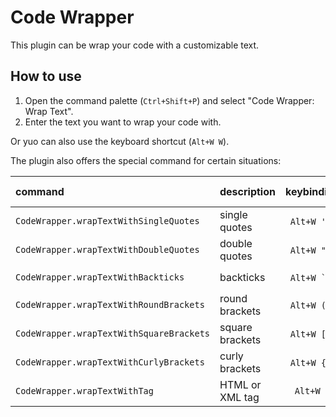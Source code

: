 # Code Wrapper

This plugin can be wrap your code with a customizable text.

## How to use

1. Open the command palette (`Ctrl+Shift+P`) and select "Code Wrapper: Wrap Text".
2. Enter the text you want to wrap your code with.

Or yuo can also use the keyboard shortcut (`Alt+W W`).

The plugin also offers the special command for certain situations:

 command                                  | description     | keybinding            | keybinding (Mac)
:-----------------------------------------|:----------------|:---------------------:|:------------------------:
 `CodeWrapper.wrapTextWithSingleQuotes`   | single quotes   | `` Alt+W ' ``/`` ' `` | `` Option+W ' ``/`` ' ``
 `CodeWrapper.wrapTextWithDoubleQuotes`   | double quotes   | `` Alt+W " ``/`` " `` | `` Option+W " ``/`` " ``
 `CodeWrapper.wrapTextWithBackticks`      | backticks       | `` Alt+W ` ``/`` ` `` | `` Option+W ` ``/`` ` ``
 `CodeWrapper.wrapTextWithRoundBrackets`  | round brackets  | `` Alt+W ( ``/`` ( `` | `` Option+W ( ``/`` ( ``
 `CodeWrapper.wrapTextWithSquareBrackets` | square brackets | `` Alt+W [ ``/`` [ `` | `` Option+W [ ``/`` [ ``
 `CodeWrapper.wrapTextWithCurlyBrackets`  | curly brackets  | `` Alt+W { ``/`` { `` | `` Option+W { ``/`` { ``
 `CodeWrapper.wrapTextWithTag`            | HTML or XML tag | `` Alt+W T ``         | `` Option+W T ``
